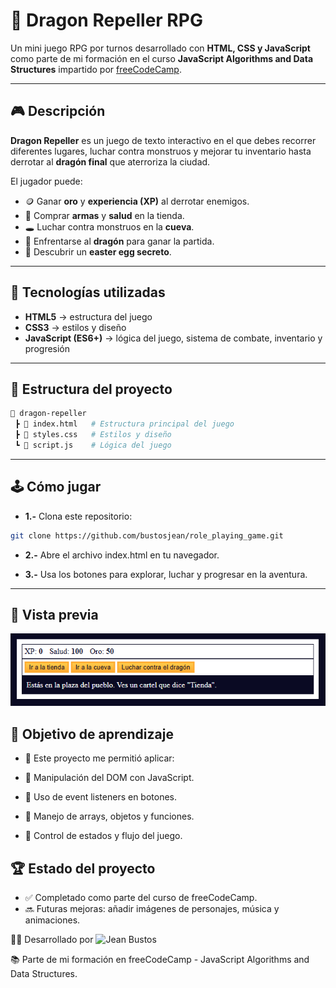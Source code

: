 # 🐉 Dragon Repeller RPG

Un mini juego RPG por turnos desarrollado con **HTML, CSS y JavaScript** como parte de mi formación en el curso **JavaScript Algorithms and Data Structures** impartido por [freeCodeCamp](https://www.freecodecamp.org/).

---

## 🎮 Descripción

**Dragon Repeller** es un juego de texto interactivo en el que debes recorrer diferentes lugares, luchar contra monstruos y mejorar tu inventario hasta derrotar al **dragón final** que aterroriza la ciudad.  

El jugador puede:  
- 🪙 Ganar **oro** y **experiencia (XP)** al derrotar enemigos.  
- 🛒 Comprar **armas** y **salud** en la tienda.  
- 🕳️ Luchar contra monstruos en la **cueva**.  
- 🐉 Enfrentarse al **dragón** para ganar la partida.  
- 🎲 Descubrir un **easter egg secreto**.  

---

## 🚀 Tecnologías utilizadas

- **HTML5** → estructura del juego  
- **CSS3** → estilos y diseño  
- **JavaScript (ES6+)** → lógica del juego, sistema de combate, inventario y progresión  

---

## 📂 Estructura del proyecto

```bash
📁 dragon-repeller
 ┣ 📜 index.html   # Estructura principal del juego
 ┣ 📜 styles.css   # Estilos y diseño
 ┗ 📜 script.js    # Lógica del juego
```

----

## 🕹️ Cómo jugar

- **1.-** Clona este repositorio:
```bash
git clone https://github.com/bustosjean/role_playing_game.git
```
- **2.-** Abre el archivo index.html en tu navegador.

- **3.-** Usa los botones para explorar, luchar y progresar en la aventura.

---

## 📸 Vista previa

![Inicio](image.png)

## 🎯 Objetivo de aprendizaje

- 🔹 Este proyecto me permitió aplicar:

- 🔹 Manipulación del DOM con JavaScript.

- 🔹 Uso de event listeners en botones.

- 🔹 Manejo de arrays, objetos y funciones.

- 🔹 Control de estados y flujo del juego.

## 🏆 Estado del proyecto

- ✅ Completado como parte del curso de freeCodeCamp.
- 🔜 Futuras mejoras: añadir imágenes de personajes, música y animaciones.

👨‍💻 Desarrollado por ![Jean Bustos](https://github.com/bustosjean)

📚 Parte de mi formación en freeCodeCamp - JavaScript Algorithms and Data Structures.